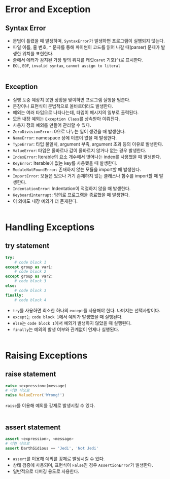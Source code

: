 # Error and Exception
## Syntax Error
- 문법이 틀렸을 때 발생하며, `SyntaxError`가 발생하면 프로그램이 실행되지 않는다.
- 파일 이름, 줄 번호, `^` 문자를 통해 파이썬이 코드를 읽어 나갈 때(parser) 문제가 발생한 위치를 표현한다.
- 줄에서 에러가 감지된 가장 앞의 위치를 캐럿`caret` 기호(`^`)로 표시한다.
- `EOL`, `EOF`, `invalid syntax`, `cannot assign to literal`
<br></br>

## Exception
- 실행 도중 예상치 못한 상황을 맞이하면 프로그램 실행을 멈춘다.
- 문장이나 표현식이 문법적으로 올바르더라도 발생한다.
- 예외는 여러 타입으로 나타나는데, 타입이 메시지의 일부로 출력된다.
- 모든 내장 예외는 `Exception Class`를 상속받아 이뤄진다.
- 사용자 정의 예외를 만들어 관리할 수 있다.
- `ZeroDivisionError`: 0으로 나누는 일이 생겼을 때 발생한다.
- `NameError`: namespace 상에 이름이 없을 때 발생한다.
- `TypeError`: 타입 불일치, argument 부족, argument 초과 등의 이유로 발생한다.
- `ValueError`: 타입은 올바르나 값이 올바르지 않거나 없는 경우 발생한다.
- `IndexError`: Iterable의 요소 개수에서 벗어나는 index를 사용했을 때 발생한다.
- `KeyError`: Iterable에 없는 key를 사용했을 때 발생한다.
- `ModuleNotFoundError`: 존재하지 않는 모듈을 import할 때 발생한다.
- `ImportError`: 모듈은 있으나 거기 존재하지 않는 클래스나 함수를 import할 때 발생한다.
- `IndentationError`: Indentation이 적절하지 않을 때 발생한다.
- `KeyboardInterrupt`: 임의로 프로그램을 종료했을 때 발생한다.
- 이 외에도 내장 예외가 더 존재한다.
<br></br>

# Handling Exceptions
## try statement
```python
try:
    # code block 1
except group as var1:
    # code block 2
except group as var2:
    # code block 3
else:
    # code block 3
finally:
    # code block 4
```
- `try`를 사용하면 최소한 하나의 `except`를 사용해야 한다. 나머지는 선택사항이다.
- `except`는 `code block 1`에서 예외가 발생했을 때 실행된다.
- `else`는 `code block 1`에서 예외가 발생하지 않았을 때 실행된다.
- `finally`는 예외의 발생 여부와 관계없이 언제나 실행된다.
<br></br>

# Raising Exceptions
## raise statement
```python
raise <expression>(message)
# 이런 식으로
raise ValueError('Wrong!')
```
`raise`를 이용해 예외를 강제로 발생시킬 수 있다.
<br></br>

## assert statement
```python
assert <expression>, <message>
# 이런 식으로
assert DarthSidious == 'Jedi', 'Not Jedi'
```
- `assert`를 이용해 예외를 강제로 발생시킬 수 있다.
- 상태 검증에 사용되며, 표현식이 `False`인 경우 `AssertionError`가 발생한다.
- 일반적으로 디버깅 용도로 사용한다.